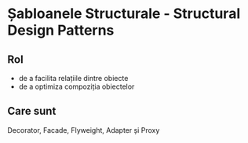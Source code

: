# Șabloanele Structurale - Structural Design Patterns

## Rol
- de a facilita relațiile dintre obiecte
- de a optimiza compoziția obiectelor

## Care sunt

Decorator, Facade, Flyweight, Adapter și Proxy
